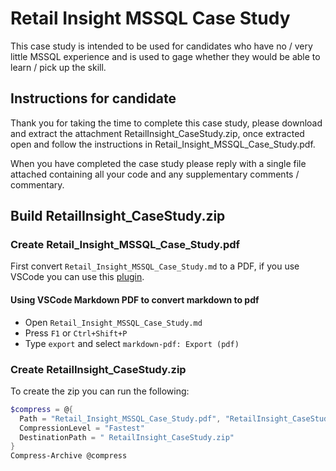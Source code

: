 # Retail Insight MSSQL Case Study
This case study is intended to be used for candidates who have no / very little MSSQL experience and is used to gage whether they would be able to learn / pick up the skill.

## Instructions for candidate
Thank you for taking the time to complete this case study, please download and extract the attachment RetailInsight_CaseStudy.zip, once extracted open and follow the instructions in Retail_Insight_MSSQL_Case_Study.pdf.

When you have completed the case study please reply with a single file attached containing all your code and any supplementary comments / commentary.
## Build RetailInsight_CaseStudy.zip

### Create Retail_Insight_MSSQL_Case_Study.pdf
First convert `Retail_Insight_MSSQL_Case_Study.md` to a PDF, if you use VSCode you can use this [plugin](https://marketplace.visualstudio.com/items?itemName=yzane.markdown-pdf).

#### Using VSCode Markdown PDF to convert markdown to pdf
- Open `Retail_Insight_MSSQL_Case_Study.md`
- Press `F1` or `Ctrl+Shift+P`
- Type `export` and select `markdown-pdf: Export (pdf)`

### Create RetailInsight_CaseStudy.zip
To create the zip you can run the following:
```Powershell
$compress = @{
  Path = "Retail_Insight_MSSQL_Case_Study.pdf", "RetailInsight_CaseStudy_Data.csv", "RetailInsight_CaseStudy_Data_set2.csv"
  CompressionLevel = "Fastest"
  DestinationPath = " RetailInsight_CaseStudy.zip"
}
Compress-Archive @compress
```
